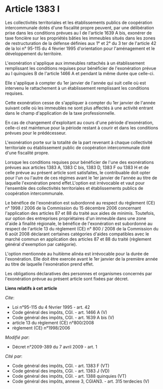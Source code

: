 # Article 1383 I

Les collectivités territoriales et les établissements publics de coopération intercommunale dotés d'une fiscalité propre
peuvent, par une délibération prise dans les conditions prévues au I de l'article 1639 A bis, exonérer de taxe foncière sur
les propriétés bâties les immeubles situés dans les zones de restructuration de la défense définies aux 1° et 2° du 3 ter de
l'article 42 de la loi n° 95-115 du 4 février 1995 d'orientation pour l'aménagement et le développement du territoire.

L'exonération s'applique aux immeubles rattachés à un établissement remplissant les conditions requises pour bénéficier de
l'exonération prévue au I quinquies B de l'article 1466 A et pendant la même durée que celle-ci. 

Elle s'applique à compter du 1er janvier de l'année qui suit celle où est intervenu le rattachement à un établissement
remplissant les conditions requises. 

Cette exonération cesse de s'appliquer à compter du 1er janvier de l'année suivant celle où les immeubles ne sont plus
affectés à une activité entrant dans le champ d'application de la taxe professionnelle. 

En cas de changement d'exploitant au cours d'une période d'exonération, celle-ci est maintenue pour la période restant à
courir et dans les conditions prévues pour le prédécesseur.

L'exonération porte sur la totalité de la part revenant à chaque collectivité territoriale ou établissement public de
coopération intercommunale doté d'une fiscalité propre. 

Lorsque les conditions requises pour bénéficier de l'une des exonérations prévues aux articles 1383 A, 1383 C bis, 1383 D,
1383 F ou 1383 H et de celle prévue au présent article sont satisfaites, le contribuable doit opter pour l'un ou l'autre de
ces régimes avant le 1er janvier de l'année au titre de laquelle l'exonération prend effet.L'option est irrévocable et vaut
pour l'ensemble des collectivités territoriales et établissements publics de coopération intercommunale. 

Le bénéfice de l'exonération est subordonné au respect du règlement (CE) n° 1998 / 2006 de la Commission du 15 décembre 2006
concernant l'application des articles 87 et 88 du traité aux aides de minimis. Toutefois, sur option des entreprises
propriétaires d'un immeuble dans une zone d'aide à finalité régionale, le bénéfice de l'exonération est subordonné au respect
de l'article 13 du règlement (CE) n° 800 / 2008 de la Commission du 6 août 2008 déclarant certaines catégories d'aides
compatibles avec le marché commun en application des articles 87 et 88 du traité (règlement général d'exemption par
catégorie).

L'option mentionnée au huitième alinéa est irrévocable pour la durée de l'exonération. Elle doit être exercée avant le 1er
janvier de la première année au titre de laquelle l'exonération prend effet. 

Les obligations déclaratives des personnes et organismes concernés par l'exonération prévue au présent article sont fixées
par décret.

**Liens relatifs à cet article**

_Cite_:

  - Loi n°95-115 du 4 février 1995 - art. 42
  - Code général des impôts, CGI. - art. 1466 A (V)
  - Code général des impôts, CGI. - art. 1639 A bis (V)
  - article 13 du règlement (CE) n°800/2008
  - règlement (CE) n°1998/2006

_Modifié par_:

  - Décret n°2009-389 du 7 avril 2009 - art. 1

_Cité par_:

  - Code général des impôts, CGI. - art. 1383 F (VT)
  - Code général des impôts, CGI. - art. 1383 J (VD)
  - Code général des impôts, CGI. - art. 1388 quinquies (VT)
  - Code général des impôts, annexe 3, CGIAN3. - art. 315 terdecies (V)
